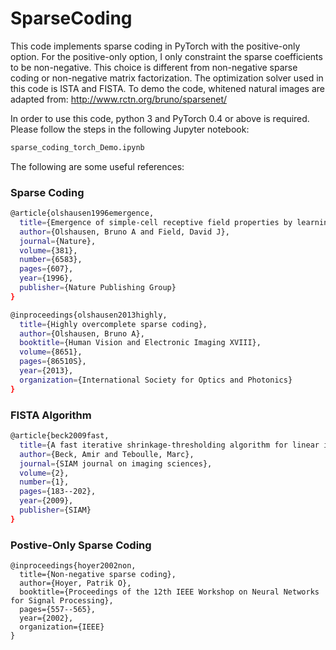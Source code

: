 # SparseCoding

This code implements sparse coding in PyTorch with the positive-only option. For the positive-only option, I only constraint the sparse coefficients to be non-negative. This choice is different from non-negative sparse coding or non-negative matrix factorization. The optimization solver used in this code is ISTA and FISTA. To demo the code, whitened natural images are adapted from: http://www.rctn.org/bruno/sparsenet/

In order to use this code, python 3 and PyTorch 0.4 or above is required. Please follow the steps in the following Jupyter notebook:

```bash
sparse_coding_torch_Demo.ipynb
```

The following are some useful references:

### Sparse Coding
```bash
@article{olshausen1996emergence,
  title={Emergence of simple-cell receptive field properties by learning a sparse code for natural images},
  author={Olshausen, Bruno A and Field, David J},
  journal={Nature},
  volume={381},
  number={6583},
  pages={607},
  year={1996},
  publisher={Nature Publishing Group}
}
```
```bash
@inproceedings{olshausen2013highly,
  title={Highly overcomplete sparse coding},
  author={Olshausen, Bruno A},
  booktitle={Human Vision and Electronic Imaging XVIII},
  volume={8651},
  pages={86510S},
  year={2013},
  organization={International Society for Optics and Photonics}
}
```

### FISTA Algorithm
```bash
@article{beck2009fast,
  title={A fast iterative shrinkage-thresholding algorithm for linear inverse problems},
  author={Beck, Amir and Teboulle, Marc},
  journal={SIAM journal on imaging sciences},
  volume={2},
  number={1},
  pages={183--202},
  year={2009},
  publisher={SIAM}
}
```

### Postive-Only Sparse Coding
```
@inproceedings{hoyer2002non,
  title={Non-negative sparse coding},
  author={Hoyer, Patrik O},
  booktitle={Proceedings of the 12th IEEE Workshop on Neural Networks for Signal Processing},
  pages={557--565},
  year={2002},
  organization={IEEE}
}
```

